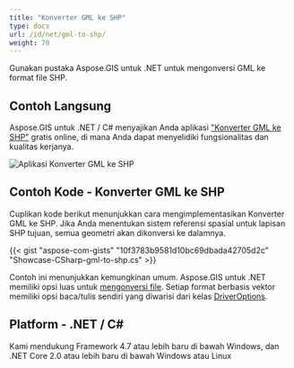```yaml
---
title: "Konverter GML ke SHP"
type: docs
url: /id/net/gml-to-shp/
weight: 70
---
```


Gunakan pustaka Aspose.GIS untuk .NET untuk mengonversi GML ke format file SHP.

## **Contoh Langsung**

Aspose.GIS untuk .NET / C# menyajikan Anda aplikasi ["Konverter GML ke SHP"](https://products.aspose.app/gis/conversion/gml-to-shp) gratis online, di mana Anda dapat menyelidiki fungsionalitas dan kualitas kerjanya.

![Aplikasi Konverter GML ke SHP](conversion.png)

## **Contoh Kode - Konverter GML ke SHP**

Cuplikan kode berikut menunjukkan cara mengimplementasikan Konverter GML ke SHP. Jika Anda menentukan sistem referensi spasial untuk lapisan SHP tujuan, semua geometri akan dikonversi ke dalamnya. 

{{< gist "aspose-com-gists" "10f3783b9581d10bc69dbada42705d2c" "Showcase-CSharp-gml-to-shp.cs" >}}

Contoh ini menunjukkan kemungkinan umum. Aspose.GIS untuk .NET memiliki opsi luas untuk [mengonversi file](https://docs.aspose.com/gis/net/vector-layers/). Setiap format berbasis vektor memiliki opsi baca/tulis sendiri yang diwarisi dari kelas [DriverOptions](https://reference.aspose.com/gis/net/aspose.gis/driveroptions).

## **Platform - .NET / C#**

Kami mendukung Framework 4.7 atau lebih baru di bawah Windows, dan .NET Core 2.0 atau lebih baru di bawah Windows atau Linux
